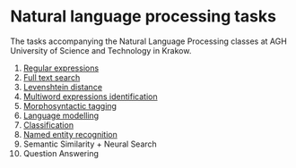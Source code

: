 # Natural language processing tasks

The tasks accompanying the Natural Language Processing classes at AGH University of Science and Technology in Krakow.

1. [Regular expressions](1-regexp.md)
1. [Full text search](2-fts.md)
1. [Levenshtein distance](3-levenshtein.md)
1. [Multiword expressions identification](4-multiword.md)
1. [Morphosyntactic tagging](5-tagging.md)
2. [Language modelling](10-lm.md)
3. [Classification](8-classification.md)
4. [Named entity recognition](9-ner.md)
5. Semantic Similarity + Neural Search 
7. Question Answering

